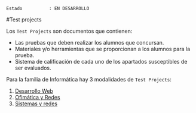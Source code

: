 
```
Estado          : EN DESARROLLO
```

#Test projects

Los `Test Projects` son documentos que contienen:

* Las pruebas que deben realizar los alumnos que concursan.
* Materiales y/o herramientas que se proporcionan a los alumnos para la prueba.
* Sistema de calificación de cada uno de los apartados susceptibles de ser evaluados.

Para la familia de Informática hay 3 modalidades de `Test Projects`:

1. [Desarrollo Web](../test-projects/desarrollo-web)
1. [Ofimática y Redes](../test-projects/ofimatica-y-redes)
1. [Sistemas y redes](../test-projects/sistemas-y-redes)
